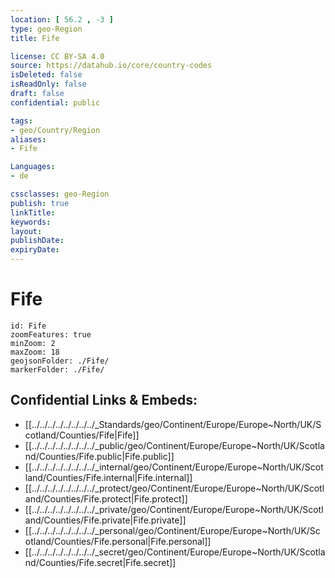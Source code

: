 ```yaml
---
location: [ 56.2 , -3 ] 
type: geo-Region
title: Fife

license: CC BY-SA 4.0
source: https://datahub.io/core/country-codes
isDeleted: false
isReadOnly: false
draft: false
confidential: public

tags:
- geo/Country/Region
aliases:
- Fife

Languages:
- de

cssclasses: geo-Region
publish: true
linkTitle: 
keywords: 
layout: 
publishDate: 
expiryDate: 
---
```


# Fife

```leaflet
id: Fife
zoomFeatures: true 
minZoom: 2 
maxZoom: 18
geojsonFolder: ./Fife/
markerFolder: ./Fife/
```


## Confidential Links & Embeds: 
- [[../../../../../../../../_Standards/geo/Continent/Europe/Europe~North/UK/Scotland/Counties/Fife|Fife]] 
- [[../../../../../../../../_public/geo/Continent/Europe/Europe~North/UK/Scotland/Counties/Fife.public|Fife.public]] 
- [[../../../../../../../../_internal/geo/Continent/Europe/Europe~North/UK/Scotland/Counties/Fife.internal|Fife.internal]] 
- [[../../../../../../../../_protect/geo/Continent/Europe/Europe~North/UK/Scotland/Counties/Fife.protect|Fife.protect]] 
- [[../../../../../../../../_private/geo/Continent/Europe/Europe~North/UK/Scotland/Counties/Fife.private|Fife.private]] 
- [[../../../../../../../../_personal/geo/Continent/Europe/Europe~North/UK/Scotland/Counties/Fife.personal|Fife.personal]] 
- [[../../../../../../../../_secret/geo/Continent/Europe/Europe~North/UK/Scotland/Counties/Fife.secret|Fife.secret]] 

